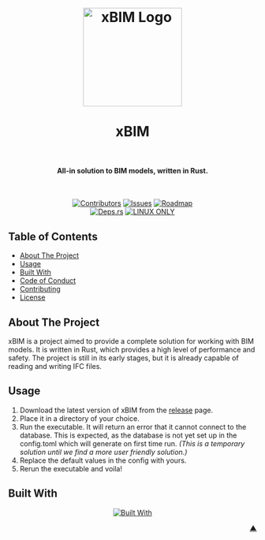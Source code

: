 <div id="readme-top"></div>

<h1 align="center">
  <br />
    <a href="https://xodium.org/">
      <img src="https://gist.githubusercontent.com/illyrius666/a38f03b4fbe9b43faa2c5623137c1250/raw/3a1410e77807097bcfbcf963822b41fadd495d9f/xodium.svg" alt="xBIM Logo" width="200">
    </a>
  <br /><br />
  xBIM
  <br /><br />
</h1>

<h4 align="center">All-in solution to BIM models, written in Rust.</h4><br />

<div align="center">

[![Contributors][contributors_shield_url]][contributors_url]
[![Issues][issues_shield_url]][issues_url]
[![Roadmap][roadmap_shield_url]][roadmap_url]<br />
[![Deps.rs][deps_shield_url]][deps_url]
[![LINUX ONLY][linux_only_shield_url]][linux_only_url]

</div>

## Table of Contents

- [About The Project](#about-the-project)
- [Usage](#usage)
- [Built With](#built-with)
- [Code of Conduct][code_of_conduct_url]
- [Contributing][contributing_url]
- [License][license_url]

## About The Project

xBIM is a project aimed to provide a complete solution for working with BIM models. It is written in Rust, which
provides a high level of performance and safety. The project is still in its early stages, but it is already capable of
reading and writing IFC files.

## Usage

1. Download the latest version of xBIM from the [release][release_latest] page.
2. Place it in a directory of your choice.
3. Run the executable. It will return an error that it cannot connect to the database. This is expected, as the
   database is not yet set up in the config.toml which will generate on first time run. _(This is a temporary solution
   until we find a more user friendly solution.)_
4. Replace the default values in the config with yours.
5. Rerun the executable and voila!

## Built With

<div align="center">

[![Built With][built_with_shield_url]][built_with_url]

</div>

<p align="right"><a href="#readme-top">▲</a></p>

[built_with_shield_url]: https://skillicons.dev/icons?i=linux,rust,github,githubactions

[built_with_url]: https://skillicons.dev

[code_of_conduct_url]: https://github.com/XodiumSoftware/xBIM?tab=coc-ov-file

[contributing_url]: https://github.com/XodiumSoftware/xBIM/blob/main/CONTRIBUTING.md

[contributors_shield_url]: https://img.shields.io/github/contributors/XodiumSoftware/xBIM?style=for-the-badge&color=blue

[contributors_url]: https://github.com/XodiumSoftware/xBIM/graphs/contributors

[deps_shield_url]: https://deps.rs/repo/github/XodiumSoftware/xBIM/status.svg?style=for-the-badge

[deps_url]: https://deps.rs/repo/github/XodiumSoftware/xBIM

[issues_shield_url]: https://img.shields.io/github/issues/XodiumSoftware/xBIM?style=for-the-badge&color=yellow

[issues_url]: https://github.com/XodiumSoftware/xBIM/issues

[license_url]: https://github.com/XodiumSoftware/xBIM?tab=AGPL-3.0-1-ov-file

[linux_only_shield_url]: https://img.shields.io/badge/OS-Linux%20Only-red.svg?style=for-the-badge

[linux_only_url]: https://www.linux.org/

[release_latest]: https://github.com/XodiumSoftware/xBIM/releases/latest

[roadmap_shield_url]: https://img.shields.io/badge/Roadmap-Click%20Me!-purple.svg?style=for-the-badge

[roadmap_url]: https://github.com/orgs/XodiumSoftware/projects/4
